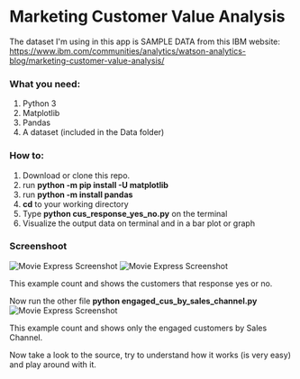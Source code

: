 # Marketing Customer Value Analysis

The dataset I'm using in this app is SAMPLE DATA from this IBM website:
https://www.ibm.com/communities/analytics/watson-analytics-blog/marketing-customer-value-analysis/

### What you need:
1. Python 3
2. Matplotlib
3. Pandas
4. A dataset (included in the Data folder)

### How to:
1. Download or clone this repo.
2. run **python -m pip install -U matplotlib**
3. run **python -m install pandas**
4. **cd** to your working directory
5. Type **python cus_response_yes_no.py** on the terminal
6. Visualize the output data on terminal and in a bar plot or graph

### Screenshoot
![Movie Express Screenshot](http://velozityweb.com/WRivera/screenshoots/customer-response-yes-no-screen-capture-2.png)
![Movie Express Screenshot](http://velozityweb.com/WRivera/screenshoots/customer-response-yes-no-screen-capture.png)

This example count and shows the customers that response yes or no.

Now run the other file **python engaged_cus_by_sales_channel.py**
![Movie Express Screenshot](http://velozityweb.com/WRivera/screenshoots/engaged-customers-by-sales-channel.png)

This example count and shows only the engaged customers by Sales Channel.

Now take a look to the source, try to understand how it works (is very easy) and play around with it.
